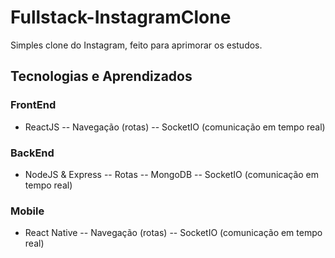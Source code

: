 # Fullstack-InstagramClone
Simples clone do Instagram, feito para aprimorar os estudos.

## Tecnologias e Aprendizados

### FrontEnd
- ReactJS
-- Navegação (rotas)
-- SocketIO (comunicação em tempo real)

### BackEnd
- NodeJS & Express
-- Rotas
-- MongoDB
-- SocketIO (comunicação em tempo real)

### Mobile
- React Native
-- Navegação (rotas)
-- SocketIO (comunicação em tempo real)
